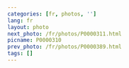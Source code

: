 ```yaml
---
categories: [fr, photos, '']
lang: fr
layout: photo
next_photo: /fr/photos/P0000311.html
picname: P0000310
prev_photo: /fr/photos/P0000389.html
tags: []
---
```


